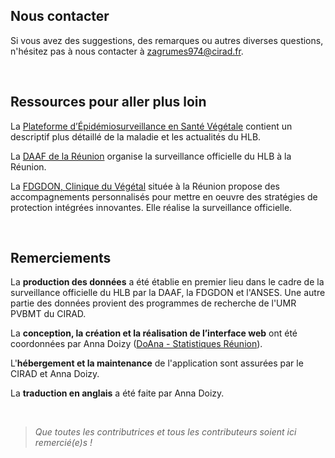 ## Nous contacter

Si vous avez des suggestions, des remarques ou autres diverses questions, n'hésitez pas à nous contacter à [zagrumes974@cirad.fr](mailto:zagrumes974@cirad.fr).

<br>

## Ressources pour aller plus loin

La [Plateforme d’Épidémiosurveillance en Santé Végétale](https://plateforme-esv.fr/expertises/surveillance/huanglongbing) contient un descriptif plus détaillé de la maladie et les actualités du HLB.

La [DAAF de la Réunion](https://daaf.reunion.agriculture.gouv.fr/) organise la surveillance officielle du HLB à la Réunion.

La [FDGDON, Clinique du Végétal](http://www.fdgdon974.fr) située à la Réunion propose des accompagnements personnalisés pour mettre en oeuvre des stratégies de protection intégrées innovantes. Elle réalise la surveillance officielle.

<br>

## Remerciements


La **production des données** a été établie en premier lieu dans le cadre de la surveillance officielle du HLB par la DAAF, la FDGDON et l'ANSES. 
Une autre partie des données provient des programmes de recherche de l'UMR PVBMT du CIRAD.

La **conception, la création et la réalisation de l’interface web** ont été coordonnées par Anna Doizy ([DoAna - Statistiques Réunion](https://doana-r.com)).

L'**hébergement et la maintenance** de l'application sont assurées par le CIRAD et Anna Doizy.

La **traduction en anglais** a été faite par Anna Doizy.

<!--
et corrigée par XXX.

Merci aux bêta-testeurs de l'application : XXX.
-->
<br>

> *Que toutes les contributrices et tous les contributeurs soient ici remercié(e)s !* 




